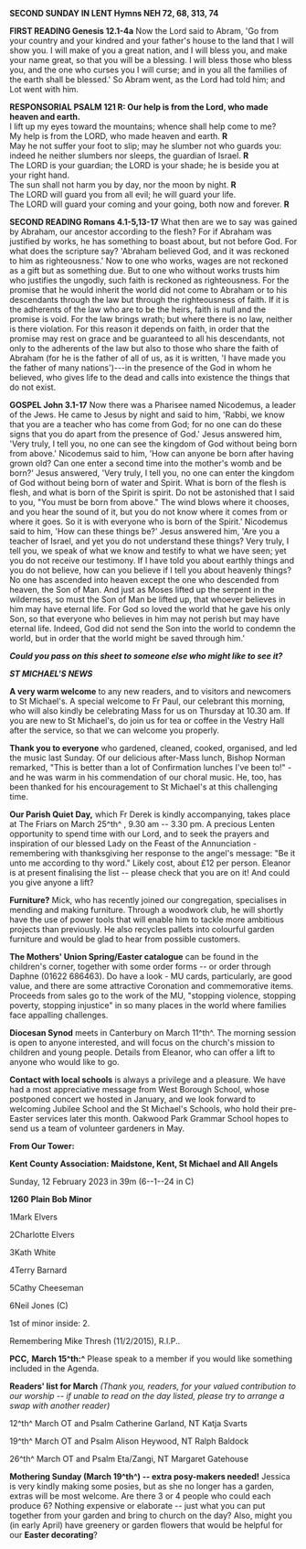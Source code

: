 **SECOND SUNDAY IN LENT Hymns NEH 72, 68, 313, 74**

**FIRST READING Genesis 12.1-4a** Now the Lord said to Abram, 'Go from
your country and your kindred and your father's house to the land that I
will show you. I will make of you a great nation, and I will bless you,
and make your name great, so that you will be a blessing. I will bless
those who bless you, and the one who curses you I will curse; and in you
all the families of the earth shall be blessed.' So Abram went, as the
Lord had told him; and Lot went with him.

**RESPONSORIAL PSALM 121 R: Our help is from the Lord, who made heaven
and earth.**\
I lift up my eyes toward the mountains; whence shall help come to me?\
My help is from the LORD, who made heaven and earth. **R**\
May he not suffer your foot to slip; may he slumber not who guards you:\
indeed he neither slumbers nor sleeps, the guardian of Israel. **R**\
The LORD is your guardian; the LORD is your shade; he is beside you at
your right hand.\
The sun shall not harm you by day, nor the moon by night. **R**\
The LORD will guard you from all evil; he will guard your life.\
The LORD will guard your coming and your going, both now and forever.
**R**

**SECOND READING Romans 4.1-5,13-17** What then are we to say was gained
by Abraham, our ancestor according to the flesh? For if Abraham was
justified by works, he has something to boast about, but not before God.
For what does the scripture say? 'Abraham believed God, and it was
reckoned to him as righteousness.' Now to one who works, wages are not
reckoned as a gift but as something due. But to one who without works
trusts him who justifies the ungodly, such faith is reckoned as
righteousness. For the promise that he would inherit the world did not
come to Abraham or to his descendants through the law but through the
righteousness of faith. If it is the adherents of the law who are to be
the heirs, faith is null and the promise is void. For the law brings
wrath; but where there is no law, neither is there violation. For this
reason it depends on faith, in order that the promise may rest on grace
and be guaranteed to all his descendants, not only to the adherents of
the law but also to those who share the faith of Abraham (for he is the
father of all of us, as it is written, 'I have made you the father of
many nations')---in the presence of the God in whom he believed, who
gives life to the dead and calls into existence the things that do not
exist.

**GOSPEL John 3.1-17** Now there was a Pharisee named Nicodemus, a
leader of the Jews. He came to Jesus by night and said to him, 'Rabbi,
we know that you are a teacher who has come from God; for no one can do
these signs that you do apart from the presence of God.' Jesus answered
him, 'Very truly, I tell you, no one can see the kingdom of God without
being born from above.' Nicodemus said to him, 'How can anyone be born
after having grown old? Can one enter a second time into the mother's
womb and be born?' Jesus answered, 'Very truly, I tell you, no one can
enter the kingdom of God without being born of water and Spirit. What is
born of the flesh is flesh, and what is born of the Spirit is spirit. Do
not be astonished that I said to you, "You must be born from above." The
wind blows where it chooses, and you hear the sound of it, but you do
not know where it comes from or where it goes. So it is with everyone
who is born of the Spirit.' Nicodemus said to him, 'How can these things
be?' Jesus answered him, 'Are you a teacher of Israel, and yet you do
not understand these things? Very truly, I tell you, we speak of what we
know and testify to what we have seen; yet you do not receive our
testimony. If I have told you about earthly things and you do not
believe, how can you believe if I tell you about heavenly things? No one
has ascended into heaven except the one who descended from heaven, the
Son of Man. And just as Moses lifted up the serpent in the wilderness,
so must the Son of Man be lifted up, that whoever believes in him may
have eternal life. For God so loved the world that he gave his only Son,
so that everyone who believes in him may not perish but may have eternal
life. Indeed, God did not send the Son into the world to condemn the
world, but in order that the world might be saved through him.\'

***Could you pass on this sheet to someone else who might like to see
it?***

***ST MICHAEL\'S NEWS***

**A very warm welcome** to any new readers, and to visitors and
newcomers to St Michael\'s. A special welcome to Fr Paul, our celebrant
this morning, who will also kindly be celebrating Mass for us on
Thursday at 10.30 am. If you are new to St Michael\'s, do join us for
tea or coffee in the Vestry Hall after the service, so that we can
welcome you properly.

**Thank you to everyone** who gardened, cleaned, cooked, organised, and
led the music last Sunday. Of our delicious after-Mass lunch, Bishop
Norman remarked, "This is better than a lot of Confirmation lunches
I\'ve been to!" - and he was warm in his commendation of our choral
music. He, too, has been thanked for his encouragement to St Michael\'s
at this challenging time.

**Our Parish Quiet Day,** which Fr Derek is kindly accompanying, takes
place at The Friars on March 25^th^ , 9.30 am -- 3.30 pm. A precious
Lenten opportunity to spend time with our Lord, and to seek the prayers
and inspiration of our blessed Lady on the Feast of the Annunciation -
remembering with thanksgiving her response to the angel\'s message: "Be
it unto me according to thy word." Likely cost, about £12 per person.
Eleanor is at present finalising the list -- please check that you are
on it! And could you give anyone a lift?

**Furniture?** Mick, who has recently joined our congregation,
specialises in mending and making furniture. Through a woodwork club, he
will shortly have the use of power tools that will enable him to tackle
more ambitious projects than previously. He also recycles pallets into
colourful garden furniture and would be glad to hear from possible
customers.

**The Mothers\' Union Spring/Easter catalogue** can be found in the
children\'s corner, together with some order forms -- or order through
Daphne (01622 686463). Do have a look - MU cards, particularly, are good
value, and there are some attractive Coronation and commemorative items.
Proceeds from sales go to the work of the MU, "stopping violence,
stopping poverty, stopping injustice" in so many places in the world
where families face appalling challenges.

**Diocesan Synod** meets in Canterbury on March 11^th^. The morning
session is open to anyone interested, and will focus on the church\'s
mission to children and young people. Details from Eleanor, who can
offer a lift to anyone who would like to go.

**Contact with local schools** is always a privilege and a pleasure. We
have had a most appreciative message from West Borough School, whose
postponed concert we hosted in January, and we look forward to welcoming
Jubilee School and the St Michael\'s Schools, who hold their pre-Easter
services later this month. Oakwood Park Grammar School hopes to send us
a team of volunteer gardeners in May.

**From Our Tower:**

**Kent County Association: Maidstone, Kent, St Michael and All Angels**

Sunday, 12 February 2023 in 39m (6--1--24 in C)

**1260** **Plain Bob Minor**

1Mark Elvers

2Charlotte Elvers

3Kath White

4Terry Barnard

5Cathy Cheeseman

6Neil Jones (C)

1st of minor inside: 2.

Remembering Mike Thresh (11/2/2015), R.I.P..

**PCC,** **March 15^th:^** Please speak to a member if you would like
something included in the Agenda.

**Readers\' list for March** *(Thank you, readers, for your valued
contribution to our worship -- if unable to read on the day listed,
please try to arrange a swap with another reader)*

12^th^ March OT and Psalm Catherine Garland, NT Katja Svarts

19^th^ March OT and Psalm Alison Heywood, NT Ralph Baldock

26^th^ March OT and Psalm Eta/Zangi, NT Margaret Gatehouse

**Mothering Sunday (March 19^th^) -- extra posy-makers needed!** Jessica
is very kindly making some posies, but as she no longer has a garden,
extras will be most welcome. Are there 3 or 4 people who could each
produce 6? Nothing expensive or elaborate -- just what you can put
together from your garden and bring to church on the day? Also, might
you (in early April) have greenery or garden flowers that would be
helpful for our **Easter decorating**?
